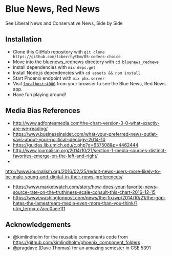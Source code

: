 # Blue News, Red News
See Liberal News and Conservative News, Side by Side

## Installation

  * Clone this GitHub repository with `git clone https://github.com/liberrhythm/05-coders-choice`
  * Move into the bluenews_rednews directory with `cd bluenews_rednews`
  * Install dependencies with `mix deps.get`
  * Install Node.js dependencies with `cd assets && npm install`
  * Start Phoenix endpoint with `mix phx.server`
  * Visit [`localhost:4000`](http://localhost:4000) from your browser to see the Blue News, Red News app.
  * Have fun playing around!

## Media Bias References

  * http://www.adfontesmedia.com/the-chart-version-3-0-what-exactly-are-we-reading/
  * https://www.businessinsider.com/what-your-preferred-news-outlet-says-about-your-political-ideology-2014-10
  * https://guides.lib.umich.edu/c.php?g=637508&p=4462444
  * http://www.journalism.org/2014/10/21/section-1-media-sources-distinct-favorites-emerge-on-the-left-and-right/
  * 
  http://www.journalism.org/2016/02/25/reddit-news-users-more-likely-to-be-male-young-and-digital-in-their-news-preferences/
  * https://www.marketwatch.com/story/how-does-your-favorite-news-source-rate-on-the-truthiness-scale-consult-this-chart-2016-12-15
  * https://www.washingtonpost.com/news/the-fix/wp/2014/10/21/the-gop-hates-the-lamestream-media-even-more-than-you-think/?utm_term=.c7acc0aee1f1

## Acknowledgements

  * @kimlindholm for the reusable components code from https://github.com/kimlindholm/phoenix_component_folders
  * @pragdave (Dave Thomas) for an amazing semester in CSE 5391


